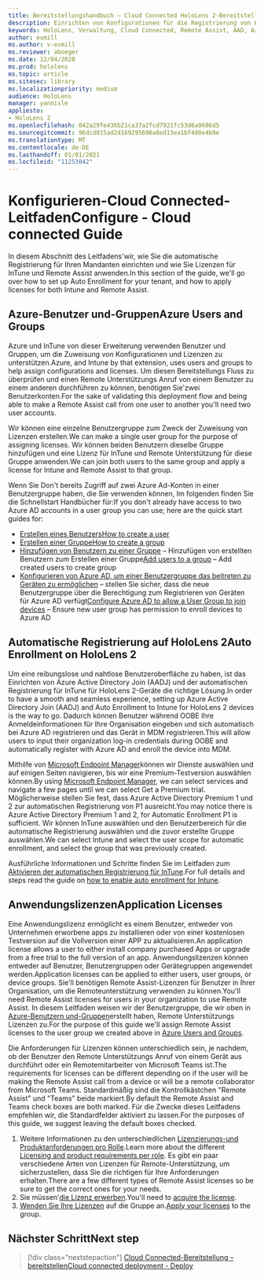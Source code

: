 ```yaml
---
title: Bereitstellungshandbuch – Cloud Connected HoloLens 2-Bereitstellung im Maßstab mit Remote Unterstützung – konfigurieren
description: Einrichten von Konfigurationen für die Registrierung von HoloLens-Geräten über ein in der Cloud verbundenes Netzwerk
keywords: HoloLens, Verwaltung, Cloud Connected, Remote Assist, AAD, Azure AD, MDM, Verwaltung mobiler Geräte
author: evmill
ms.author: v-evmill
ms.reviewer: aboeger
ms.date: 12/04/2020
ms.prod: hololens
ms.topic: article
ms.sitesec: library
ms.localizationpriority: medium
audience: HoloLens
manager: yannisle
appliesto:
- HoloLens 2
ms.openlocfilehash: 042a29fe436b21ca37a2fcd7921fc53d6a9686d5
ms.sourcegitcommit: 96dcd015ad24169295690a8ed13ea1bf480e4b9e
ms.translationtype: MT
ms.contentlocale: de-DE
ms.lasthandoff: 01/01/2021
ms.locfileid: "11253042"
---
```

# <span data-ttu-id="88ff9-104">Konfigurieren-Cloud Connected-Leitfaden</span><span class="sxs-lookup"><span data-stu-id="88ff9-104">Configure - Cloud connected Guide</span></span>

<span data-ttu-id="88ff9-105">In diesem Abschnitt des Leitfadens&#39;wir, wie Sie die automatische Registrierung für Ihren Mandanten einrichten und wie Sie Lizenzen für InTune und Remote Assist anwenden.</span><span class="sxs-lookup"><span data-stu-id="88ff9-105">In this section of the guide, we&#39;ll go over how to set up Auto Enrollment for your tenant, and how to apply licenses for both Intune and Remote Assist.</span></span>

## <span data-ttu-id="88ff9-106">Azure-Benutzer und-Gruppen</span><span class="sxs-lookup"><span data-stu-id="88ff9-106">Azure Users and Groups</span></span>

<span data-ttu-id="88ff9-107">Azure und InTune von dieser Erweiterung verwenden Benutzer und Gruppen, um die Zuweisung von Konfigurationen und Lizenzen zu unterstützen.</span><span class="sxs-lookup"><span data-stu-id="88ff9-107">Azure, and Intune by that extension, uses users and groups to help assign configurations and licenses.</span></span> <span data-ttu-id="88ff9-108">Um diesen Bereitstellungs Fluss zu überprüfen und einen Remote Unterstützungs Anruf von einem Benutzer zu einem anderen durchführen zu können, benötigen Sie&#39;zwei Benutzerkonten.</span><span class="sxs-lookup"><span data-stu-id="88ff9-108">For the sake of validating this deployment flow and being able to make a Remote Assist call from one user to another you&#39;ll need two user accounts.</span></span>

<span data-ttu-id="88ff9-109">Wir können eine einzelne Benutzergruppe zum Zweck der Zuweisung von Lizenzen erstellen.</span><span class="sxs-lookup"><span data-stu-id="88ff9-109">We can make a single user group for the purpose of assigning licenses.</span></span> <span data-ttu-id="88ff9-110">Wir können beiden Benutzern dieselbe Gruppe hinzufügen und eine Lizenz für InTune und Remote Unterstützung für diese Gruppe anwenden.</span><span class="sxs-lookup"><span data-stu-id="88ff9-110">We can join both users to the same group and apply a license for Intune and Remote Assist to that group.</span></span>

<span data-ttu-id="88ff9-111">Wenn Sie Don&#39;t bereits Zugriff auf zwei Azure Ad-Konten in einer Benutzergruppe haben, die Sie verwenden können, Im folgenden finden Sie die Schnellstart Handbücher für:</span><span class="sxs-lookup"><span data-stu-id="88ff9-111">If you don&#39;t already have access to two Azure AD accounts in a user group you can use; here are the quick start guides for:</span></span>

- [<span data-ttu-id="88ff9-112">Erstellen eines Benutzers</span><span class="sxs-lookup"><span data-stu-id="88ff9-112">How to create a user</span></span>](https://docs.microsoft.com/mem/intune/fundamentals/quickstart-create-user)
- [<span data-ttu-id="88ff9-113">Erstellen einer Gruppe</span><span class="sxs-lookup"><span data-stu-id="88ff9-113">How to create a group</span></span>](https://docs.microsoft.com/mem/intune/fundamentals/quickstart-create-group)
- <span data-ttu-id="88ff9-114">[Hinzufügen von Benutzern zu einer Gruppe](https://docs.microsoft.com/azure/active-directory/fundamentals/active-directory-groups-members-azure-portal) – Hinzufügen von erstellten Benutzern zum Erstellen einer Gruppe</span><span class="sxs-lookup"><span data-stu-id="88ff9-114">[Add users to a group](https://docs.microsoft.com/azure/active-directory/fundamentals/active-directory-groups-members-azure-portal) – Add created users to create group</span></span>
- <span data-ttu-id="88ff9-115">[Konfigurieren von Azure AD, um einer Benutzergruppe das beitreten zu Geräten zu ermöglichen](https://docs.microsoft.com/azure/active-directory/devices/azureadjoin-plan#configure-your-device-settings) – stellen Sie sicher, dass die neue Benutzergruppe über die Berechtigung zum Registrieren von Geräten für Azure AD verfügt</span><span class="sxs-lookup"><span data-stu-id="88ff9-115">[Configure Azure AD to allow a User Group to join devices](https://docs.microsoft.com/azure/active-directory/devices/azureadjoin-plan#configure-your-device-settings) – Ensure new user group has permission to enroll devices to Azure AD</span></span>

## <span data-ttu-id="88ff9-116">Automatische Registrierung auf HoloLens 2</span><span class="sxs-lookup"><span data-stu-id="88ff9-116">Auto Enrollment on HoloLens 2</span></span>

<span data-ttu-id="88ff9-117">Um eine reibungslose und nahtlose Benutzeroberfläche zu haben, ist das Einrichten von Azure Active Directory Join (AADJ) und der automatischen Registrierung für InTune für HoloLens 2-Geräte die richtige Lösung.</span><span class="sxs-lookup"><span data-stu-id="88ff9-117">In order to have a smooth and seamless experience, setting up Azure Active Directory Join (AADJ) and Auto Enrollment to Intune for HoloLens 2 devices is the way to go.</span></span> <span data-ttu-id="88ff9-118">Dadurch können Benutzer während OOBE Ihre Anmeldeinformationen für Ihre Organisation eingeben und sich automatisch bei Azure AD registrieren und das Gerät in MDM registrieren.</span><span class="sxs-lookup"><span data-stu-id="88ff9-118">This will allow users to input their organization log-in credentials during OOBE and automatically register with Azure AD and enroll the device into MDM.</span></span>

<span data-ttu-id="88ff9-119">Mithilfe von [Microsoft Endpoint Manager](https://endpoint.microsoft.com/#home)können wir Dienste auswählen und auf einigen Seiten navigieren, bis wir eine Premium-Testversion auswählen können.</span><span class="sxs-lookup"><span data-stu-id="88ff9-119">By using [Microsoft Endpoint Manager](https://endpoint.microsoft.com/#home), we can select services and navigate a few pages until we can select Get a Premium trial.</span></span> <span data-ttu-id="88ff9-120">Möglicherweise stellen Sie fest, dass Azure Active Directory Premium 1 und 2 zur automatischen Registrierung von P1 ausreicht.</span><span class="sxs-lookup"><span data-stu-id="88ff9-120">You may notice there is Azure Active Directory Premium 1 and 2, for Automatic Enrollment P1 is sufficient.</span></span> <span data-ttu-id="88ff9-121">Wir können InTune auswählen und den Benutzerbereich für die automatische Registrierung auswählen und die zuvor erstellte Gruppe auswählen.</span><span class="sxs-lookup"><span data-stu-id="88ff9-121">We can select Intune and select the user scope for automatic enrollment, and select the group that was previously created.</span></span>

<span data-ttu-id="88ff9-122">Ausführliche Informationen und Schritte finden Sie im Leitfaden zum [Aktivieren der automatischen Registrierung für InTune](https://docs.microsoft.com/mem/intune/enrollment/quickstart-setup-auto-enrollment).</span><span class="sxs-lookup"><span data-stu-id="88ff9-122">For full details and steps read the guide on [how to enable auto enrollment for Intune](https://docs.microsoft.com/mem/intune/enrollment/quickstart-setup-auto-enrollment).</span></span>

## <span data-ttu-id="88ff9-123">Anwendungslizenzen</span><span class="sxs-lookup"><span data-stu-id="88ff9-123">Application Licenses</span></span>

<span data-ttu-id="88ff9-124">Eine Anwendungslizenz ermöglicht es einem Benutzer, entweder von Unternehmen erworbene apps zu installieren oder von einer kostenlosen Testversion auf die Vollversion einer APP zu aktualisieren.</span><span class="sxs-lookup"><span data-stu-id="88ff9-124">An application license allows a user to either install company purchased Apps or upgrade from a free trial to the full version of an app.</span></span> <span data-ttu-id="88ff9-125">Anwendungslizenzen können entweder auf Benutzer, Benutzergruppen oder Gerätegruppen angewendet werden.</span><span class="sxs-lookup"><span data-stu-id="88ff9-125">Application licenses can be applied to either users, user groups, or device groups.</span></span> <span data-ttu-id="88ff9-126">Sie&#39;ll benötigen Remote Assist-Lizenzen für Benutzer in Ihrer Organisation, um die Remoteunterstützung verwenden zu können.</span><span class="sxs-lookup"><span data-stu-id="88ff9-126">You&#39;ll need Remote Assist licenses for users in your organization to use Remote Assist.</span></span> <span data-ttu-id="88ff9-127">In diesem Leitfaden weisen wir der Benutzergruppe, die wir oben in [Azure-Benutzern und-Gruppen](hololens2-cloud-connected-configure.md#azure-users-and-groups)erstellt haben, Remote Unterstützungs Lizenzen zu.</span><span class="sxs-lookup"><span data-stu-id="88ff9-127">For the purpose of this guide we'll assign Remote Assist licenses to the user group we created above in [Azure Users and Groups](hololens2-cloud-connected-configure.md#azure-users-and-groups).</span></span>

<span data-ttu-id="88ff9-128">Die Anforderungen für Lizenzen können unterschiedlich sein, je nachdem, ob der Benutzer den Remote Unterstützungs Anruf von einem Gerät aus durchführt oder ein Remotemitarbeiter von Microsoft Teams ist.</span><span class="sxs-lookup"><span data-stu-id="88ff9-128">The requirements for licenses can be different depending on if the user will be making the Remote Assist call from a device or will be a remote collaborator from Microsoft Teams.</span></span> <span data-ttu-id="88ff9-129">Standardmäßig sind die Kontrollkästchen "Remote Assist" und "Teams" beide markiert.</span><span class="sxs-lookup"><span data-stu-id="88ff9-129">By default the Remote Assist and Teams check boxes are both marked.</span></span> <span data-ttu-id="88ff9-130">Für die Zwecke dieses Leitfadens empfehlen wir, die Standardfelder aktiviert zu lassen.</span><span class="sxs-lookup"><span data-stu-id="88ff9-130">For the purposes of this guide, we suggest leaving the default boxes checked.</span></span>

1. <span data-ttu-id="88ff9-131">Weitere Informationen zu den unterschiedlichen [Lizenzierungs-und Produktanforderungen pro Rolle](https://docs.microsoft.com/dynamics365/mixed-reality/remote-assist/requirements#licensing-and-product-requirements-per-role).</span><span class="sxs-lookup"><span data-stu-id="88ff9-131">Learn more about the different [Licensing and product requirements per role](https://docs.microsoft.com/dynamics365/mixed-reality/remote-assist/requirements#licensing-and-product-requirements-per-role).</span></span> <span data-ttu-id="88ff9-132">Es gibt ein paar verschiedene Arten von Lizenzen für Remote-Unterstützung, um sicherzustellen, dass Sie die richtigen für Ihre Anforderungen erhalten.</span><span class="sxs-lookup"><span data-stu-id="88ff9-132">There are a few different types of Remote Assist licenses so be sure to get the correct ones for your needs.</span></span>
2. <span data-ttu-id="88ff9-133">Sie müssen&#39;[die Lizenz erwerben](https://docs.microsoft.com/dynamics365/mixed-reality/remote-assist/buy-remote-assist).</span><span class="sxs-lookup"><span data-stu-id="88ff9-133">You&#39;ll need to [acquire the license](https://docs.microsoft.com/dynamics365/mixed-reality/remote-assist/buy-remote-assist).</span></span>
3. <span data-ttu-id="88ff9-134">[Wenden Sie Ihre Lizenzen](https://docs.microsoft.com/dynamics365/mixed-reality/remote-assist/deploy-remote-assist) auf die Gruppe an.</span><span class="sxs-lookup"><span data-stu-id="88ff9-134">[Apply your licenses](https://docs.microsoft.com/dynamics365/mixed-reality/remote-assist/deploy-remote-assist) to the group.</span></span>

## <span data-ttu-id="88ff9-135">Nächster Schritt</span><span class="sxs-lookup"><span data-stu-id="88ff9-135">Next step</span></span>

> [!div class="nextstepaction"]
> [<span data-ttu-id="88ff9-136">Cloud Connected-Bereitstellung – bereitstellen</span><span class="sxs-lookup"><span data-stu-id="88ff9-136">Cloud connected deployment - Deploy</span></span>](hololens2-cloud-connected-deploy.md)
